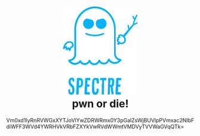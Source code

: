 <h1 align="center">
  <br>
  <img src=https://raw.githubusercontent.com/tlsbollei/GhostSys/refs/heads/main/assets/spectrelogo.png alt=":3" width="200"></a>
  <br>
  pwn or die!
  <br>
</h1>

Vm0xd1IyRnRVWGxXYTJoVlYwZDRWRmx0Y3pGalZsWjBUVlpPVmxac2NIbFdiWFF3WVd4YWRHVkVRbFZXYkVwRVdWWmtVMDVyTVVWaGVqQTk=
